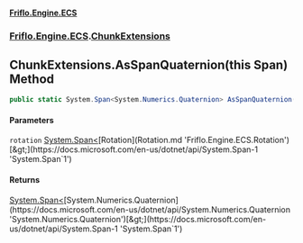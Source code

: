 #### [Friflo.Engine.ECS](index.md 'index')
### [Friflo.Engine.ECS](Friflo.Engine.ECS.md 'Friflo.Engine.ECS').[ChunkExtensions](ChunkExtensions.md 'Friflo.Engine.ECS.ChunkExtensions')

## ChunkExtensions.AsSpanQuaternion(this Span<Rotation>) Method

```csharp
public static System.Span<System.Numerics.Quaternion> AsSpanQuaternion(this System.Span<Friflo.Engine.ECS.Rotation> rotation);
```
#### Parameters

<a name='Friflo.Engine.ECS.ChunkExtensions.AsSpanQuaternion(thisSystem.Span_Friflo.Engine.ECS.Rotation_).rotation'></a>

`rotation` [System.Span&lt;](https://docs.microsoft.com/en-us/dotnet/api/System.Span-1 'System.Span`1')[Rotation](Rotation.md 'Friflo.Engine.ECS.Rotation')[&gt;](https://docs.microsoft.com/en-us/dotnet/api/System.Span-1 'System.Span`1')

#### Returns
[System.Span&lt;](https://docs.microsoft.com/en-us/dotnet/api/System.Span-1 'System.Span`1')[System.Numerics.Quaternion](https://docs.microsoft.com/en-us/dotnet/api/System.Numerics.Quaternion 'System.Numerics.Quaternion')[&gt;](https://docs.microsoft.com/en-us/dotnet/api/System.Span-1 'System.Span`1')